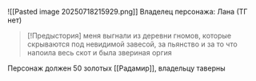 ![[Pasted image 20250718215929.png]]
Владелец персонажа: Лана (ТГ нет)
> [!Предыстория]
> меня выгнали из деревни гномов, которые скрываются под невидимой завесой, за пьянство и за то что напоила весь скот и была звериная оргия

Персонаж должен 50 золотых [[Радамир]], владельцу таверны